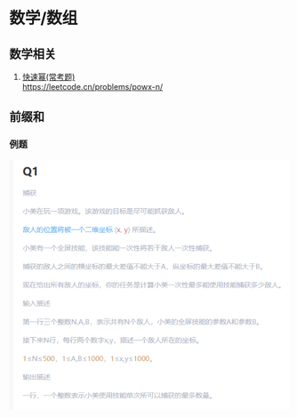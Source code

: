 # 数学/数组

## 数学相关
1. [快速幂(常考题)](./myPow.py)  
   https://leetcode.cn/problems/powx-n/

## 前缀和

### 例题

![前缀和例题(MT笔试真题)](./picuture/example.png)
